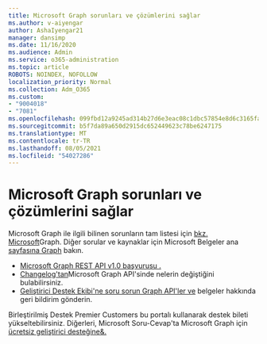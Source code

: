 ```yaml
---
title: Microsoft Graph sorunları ve çözümlerini sağlar
ms.author: v-aiyengar
author: AshaIyengar21
manager: dansimp
ms.date: 11/16/2020
ms.audience: Admin
ms.service: o365-administration
ms.topic: article
ROBOTS: NOINDEX, NOFOLLOW
localization_priority: Normal
ms.collection: Adm_O365
ms.custom:
- "9004018"
- "7081"
ms.openlocfilehash: 099fbd12a9245ad314b27d6e3eac08c1dbc57854e8d6c3165fac81141d83bde6
ms.sourcegitcommit: b5f7da89a650d2915dc652449623c78be6247175
ms.translationtype: MT
ms.contentlocale: tr-TR
ms.lasthandoff: 08/05/2021
ms.locfileid: "54027286"
---
```

# <a name="microsoft-graph-common-issues-and-resolutions"></a>Microsoft Graph sorunları ve çözümlerini sağlar

Microsoft Graph ile ilgili bilinen sorunların tam listesi için [bkz. Microsoft](https://docs.microsoft.com/graph/known-issues)Graph. Diğer sorular ve kaynaklar için Microsoft Belgeler ana [sayfasına Graph](https://docs.microsoft.com/graph/) bakın.

- [Microsoft Graph REST API v1.0 başvurusu .](https://docs.microsoft.com/graph/api/overview?toc=.%2Fref%2Ftoc.json&view=graph-rest-1.0)
- [Changelog'tan](https://docs.microsoft.com/graph/changelog)Microsoft Graph API'sinde nelerin değiştiğini bulabilirsiniz. 
- [Geliştirici Destek Ekibi'ne soru sorun Graph API'ler ve](https://aka.ms/GraphDeveloperSupport) belgeler hakkında geri bildirim gönderin.

Birleştirilmiş Destek Premier Customers bu portalı kullanarak destek bileti yükseltebilirsiniz. Diğerleri, Microsoft Soru-Cevap'ta Microsoft Graph için [ücretsiz geliştirici desteğine&.](https://aka.ms/AskGraph)
